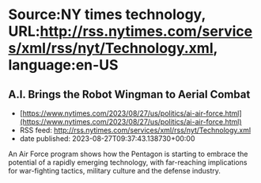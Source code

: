 # Source:NY times technology, URL:http://rss.nytimes.com/services/xml/rss/nyt/Technology.xml, language:en-US

## A.I. Brings the Robot Wingman to Aerial Combat
 - [https://www.nytimes.com/2023/08/27/us/politics/ai-air-force.html](https://www.nytimes.com/2023/08/27/us/politics/ai-air-force.html)
 - RSS feed: http://rss.nytimes.com/services/xml/rss/nyt/Technology.xml
 - date published: 2023-08-27T09:37:43.138730+00:00

An Air Force program shows how the Pentagon is starting to embrace the potential of a rapidly emerging technology, with far-reaching implications for war-fighting tactics, military culture and the defense industry.

